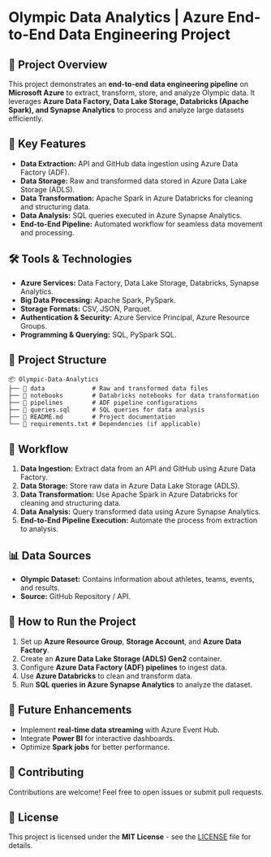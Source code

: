 # Olympic Data Analytics | Azure End-to-End Data Engineering Project

## 📌 Project Overview
This project demonstrates an **end-to-end data engineering pipeline** on **Microsoft Azure** to extract, transform, store, and analyze Olympic data. It leverages **Azure Data Factory, Data Lake Storage, Databricks (Apache Spark), and Synapse Analytics** to process and analyze large datasets efficiently.

## 🚀 Key Features
- **Data Extraction:** API and GitHub data ingestion using Azure Data Factory (ADF).
- **Data Storage:** Raw and transformed data stored in Azure Data Lake Storage (ADLS).
- **Data Transformation:** Apache Spark in Azure Databricks for cleaning and structuring data.
- **Data Analysis:** SQL queries executed in Azure Synapse Analytics.
- **End-to-End Pipeline:** Automated workflow for seamless data movement and processing.

## 🛠️ Tools & Technologies
- **Azure Services:** Data Factory, Data Lake Storage, Databricks, Synapse Analytics.
- **Big Data Processing:** Apache Spark, PySpark.
- **Storage Formats:** CSV, JSON, Parquet.
- **Authentication & Security:** Azure Service Principal, Azure Resource Groups.
- **Programming & Querying:** SQL, PySpark SQL.

## 📂 Project Structure
```
📦 Olympic-Data-Analytics
├── 📁 data             # Raw and transformed data files
├── 📁 notebooks        # Databricks notebooks for data transformation
├── 📁 pipelines        # ADF pipeline configurations
├── 📄 queries.sql      # SQL queries for data analysis
├── 📄 README.md        # Project documentation
└── 📄 requirements.txt # Dependencies (if applicable)
```

## 🔄 Workflow
1. **Data Ingestion:** Extract data from an API and GitHub using Azure Data Factory.
2. **Data Storage:** Store raw data in Azure Data Lake Storage (ADLS).
3. **Data Transformation:** Use Apache Spark in Azure Databricks for cleaning and structuring data.
4. **Data Analysis:** Query transformed data using Azure Synapse Analytics.
5. **End-to-End Pipeline Execution:** Automate the process from extraction to analysis.

## 📊 Data Sources
- **Olympic Dataset:** Contains information about athletes, teams, events, and results.
- **Source:** GitHub Repository / API.

## 🏁 How to Run the Project
1. Set up **Azure Resource Group**, **Storage Account**, and **Azure Data Factory**.
2. Create an **Azure Data Lake Storage (ADLS) Gen2** container.
3. Configure **Azure Data Factory (ADF) pipelines** to ingest data.
4. Use **Azure Databricks** to clean and transform data.
5. Run **SQL queries in Azure Synapse Analytics** to analyze the dataset.

## 📌 Future Enhancements
- Implement **real-time data streaming** with Azure Event Hub.
- Integrate **Power BI** for interactive dashboards.
- Optimize **Spark jobs** for better performance.

## 🤝 Contributing
Contributions are welcome! Feel free to open issues or submit pull requests.

## 📜 License
This project is licensed under the **MIT License** - see the [LICENSE](LICENSE) file for details.



